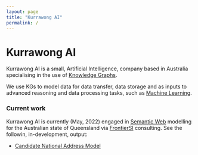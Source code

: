 ```yaml
---
layout: page
title: "Kurrawong AI"
permalink: /
---
```

# Kurrawong AI

Kurrawong AI is a small, Artificial Intelligence, company based in Australia specialising in the use of [Knowledge Graphs](https://en.wikipedia.org/wiki/Knowledge_graph). 

We use KGs to model data for data transfer, data storage and as inputs to advanced reasoning and data processing tasks, such as [Machine Learning](https://en.wikipedia.org/wiki/Machine_learning).

### Current work

Kurrawong AI is currently (May, 2022) engaged in [Semantic Web](https://www.w3.org/standards/semanticweb/) modelling for the Australian state of Queensland via [FrontierSI](https://frontiersi.com.au/) consulting. See the followin, in-development, output:

* [Candidate National Address Model](https://nicholascar.com/anz-nat-addr-model-candidate/model.html)

